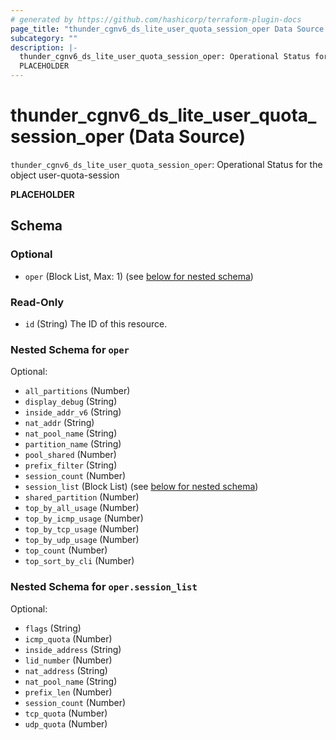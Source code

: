 ```yaml
---
# generated by https://github.com/hashicorp/terraform-plugin-docs
page_title: "thunder_cgnv6_ds_lite_user_quota_session_oper Data Source - terraform-provider-thunder"
subcategory: ""
description: |-
  thunder_cgnv6_ds_lite_user_quota_session_oper: Operational Status for the object user-quota-session
  PLACEHOLDER
---
```


# thunder_cgnv6_ds_lite_user_quota_session_oper (Data Source)

`thunder_cgnv6_ds_lite_user_quota_session_oper`: Operational Status for the object user-quota-session

__PLACEHOLDER__



<!-- schema generated by tfplugindocs -->
## Schema

### Optional

- `oper` (Block List, Max: 1) (see [below for nested schema](#nestedblock--oper))

### Read-Only

- `id` (String) The ID of this resource.

<a id="nestedblock--oper"></a>
### Nested Schema for `oper`

Optional:

- `all_partitions` (Number)
- `display_debug` (String)
- `inside_addr_v6` (String)
- `nat_addr` (String)
- `nat_pool_name` (String)
- `partition_name` (String)
- `pool_shared` (Number)
- `prefix_filter` (String)
- `session_count` (Number)
- `session_list` (Block List) (see [below for nested schema](#nestedblock--oper--session_list))
- `shared_partition` (Number)
- `top_by_all_usage` (Number)
- `top_by_icmp_usage` (Number)
- `top_by_tcp_usage` (Number)
- `top_by_udp_usage` (Number)
- `top_count` (Number)
- `top_sort_by_cli` (Number)

<a id="nestedblock--oper--session_list"></a>
### Nested Schema for `oper.session_list`

Optional:

- `flags` (String)
- `icmp_quota` (Number)
- `inside_address` (String)
- `lid_number` (Number)
- `nat_address` (String)
- `nat_pool_name` (String)
- `prefix_len` (Number)
- `session_count` (Number)
- `tcp_quota` (Number)
- `udp_quota` (Number)


